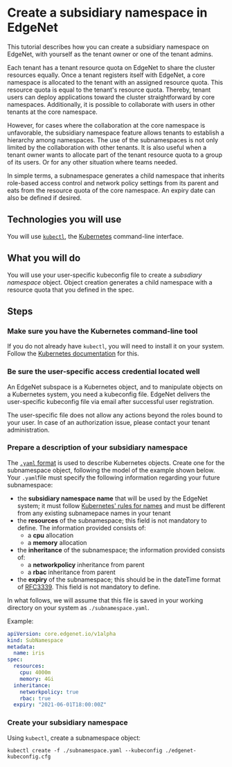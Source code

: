 # Create a subsidiary namespace in EdgeNet

This tutorial describes how you can create a subsidiary namespace on EdgeNet, with yourself as the tenant owner or one of the tenant admins.

Each tenant has a tenant resource quota on EdgeNet to share the cluster resources equally. Once a tenant registers itself with EdgeNet, a core namespace is allocated to the tenant with an assigned resource quota. This resource quota is equal to the tenant's resource quota. Thereby, tenant users can deploy applications toward the cluster straightforward by core namespaces. Additionally, it is possible to collaborate with users in other tenants at the core namespace.

However, for cases where the collaboration at the core namespace is unfavorable, the subsidiary namespace feature allows tenants to establish a hierarchy among namespaces. The use of the subnamespaces is not only limited by the collaboration with other tenants. It is also useful when a tenant owner wants to allocate part of the tenant resource quota to a group of its users. Or for any other situation where teams needed.

In simple terms, a subnamespace generates a child namespace that inherits role-based access control and network policy settings from its parent and eats from the resource quota of the core namespace. An expiry date can also be defined if desired.

## Technologies you will use

You will use [``kubectl``](https://kubernetes.io/docs/reference/kubectl/overview/), the [Kubernetes](https://kubernetes.io/) command-line interface.

## What you will do

You will use your user-specific kubeconfig file to create a *subsdiary namespace* object. Object creation generates a child namespace with a resource quota that you defined in the spec.

## Steps

### Make sure you have the Kubernetes command-line tool

If you do not already have ``kubectl``, you will need to install it on your system. Follow the [Kubernetes documentation](https://kubernetes.io/docs/tasks/tools/install-kubectl/) for this.

### Be sure the user-specific access credential located well

An EdgeNet subspace is a Kubernetes object, and to manipulate objects on a Kubernetes system, you need a kubeconfig file. EdgeNet delivers the user-specific kubeconfig file via email after successful user registration.

The user-specific file does not allow any actions beyond the roles bound to your user. In case of an authorization issue, please contact your tenant administration.

### Prepare a description of your subsidiary namespace

The [``.yaml`` format](https://kubernetes.io/docs/concepts/overview/working-with-objects/kubernetes-objects/) is used to describe Kubernetes objects. Create one for the subnamespace object, following the model of the example shown below. Your ``.yaml``file must specify the following information regarding your future subnamespace:
- the **subsidiary namespace name** that will be used by the EdgeNet system; it must follow [Kubernetes' rules for names](https://kubernetes.io/docs/concepts/overview/working-with-objects/names/) and must be different from any existing subnamepace names in your tenant
- the **resources** of the subnamespace; this field is not mandatory to define. The information provided consists of:
  - a **cpu** allocation
  - a **memory** allocation
- the **inheritance** of the subnamespace; the information provided consists of:
  - a **networkpolicy** inheritance from parent
  - a **rbac** inheritance from parent
- the **expiry** of the subnamespace; this should be in the dateTime format of [RFC3339](https://xml2rfc.tools.ietf.org/public/rfc/html/rfc3339.html#anchor14). This field is not mandatory to define.

In what follows, we will assume that this file is saved in your working directory on your system as ``./subnamespace.yaml``.

Example:
```yaml
apiVersion: core.edgenet.io/v1alpha
kind: SubNamespace
metadata:
  name: iris
spec:
  resources:
    cpu: 4000m
    memory: 4Gi
  inheritance:
    networkpolicy: true
    rbac: true
  expiry: "2021-06-01T18:00:00Z"
```

### Create your subsidiary namespace

Using ``kubectl``, create a subnamespace object:

```
kubectl create -f ./subnamespace.yaml --kubeconfig ./edgenet-kubeconfig.cfg
```
